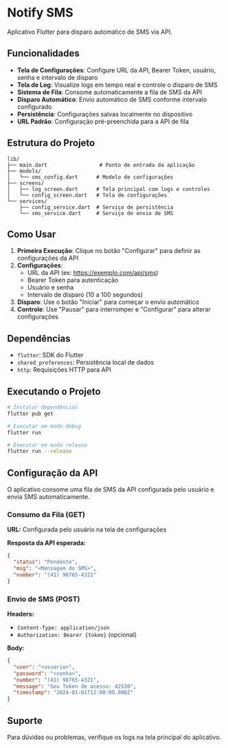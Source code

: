 # Notify SMS

Aplicativo Flutter para disparo automático de SMS via API.

## Funcionalidades

- **Tela de Configurações**: Configure URL da API, Bearer Token, usuário, senha e intervalo de disparo
- **Tela de Log**: Visualize logs em tempo real e controle o disparo de SMS
- **Sistema de Fila**: Consome automaticamente a fila de SMS da API
- **Disparo Automático**: Envio automático de SMS conforme intervalo configurado
- **Persistência**: Configurações salvas localmente no dispositivo
- **URL Padrão**: Configuração pré-preenchida para a API de fila

## Estrutura do Projeto

```
lib/
├── main.dart                 # Ponto de entrada da aplicação
├── models/
│   └── sms_config.dart      # Modelo de configurações
├── screens/
│   ├── log_screen.dart      # Tela principal com logs e controles
│   └── config_screen.dart   # Tela de configurações
└── services/
    ├── config_service.dart  # Serviço de persistência
    └── sms_service.dart     # Serviço de envio de SMS
```

## Como Usar

1. **Primeira Execução**: Clique no botão "Configurar" para definir as configurações da API
2. **Configurações**:
   - URL da API (ex: https://exemplo.com/api/sms)
   - Bearer Token para autenticação
   - Usuário e senha
   - Intervalo de disparo (10 a 100 segundos)
3. **Disparo**: Use o botão "Iniciar" para começar o envio automático
4. **Controle**: Use "Pausar" para interromper e "Configurar" para alterar configurações

## Dependências

- `flutter`: SDK do Flutter
- `shared_preferences`: Persistência local de dados
- `http`: Requisições HTTP para API

## Executando o Projeto

```bash
# Instalar dependências
flutter pub get

# Executar em modo debug
flutter run

# Executar em modo release
flutter run --release
```

## Configuração da API

O aplicativo consome uma fila de SMS da API configurada pelo usuário e envia SMS automaticamente.

### Consumo da Fila (GET)
**URL:** Configurada pelo usuário na tela de configurações

**Resposta da API esperada:**
```json
{
  "status": "Pendente",
  "msg": "<Mensagem do SMS>",
  "number": "(41) 98765-4321"
}
```

### Envio de SMS (POST)
**Headers:**
- `Content-Type: application/json`
- `Authorization: Bearer {token}` (opcional)

**Body:**
```json
{
  "user": "<usuario>",
  "password": "<senha>",
  "number": "(41) 98765-4321",
  "message": "Seu Token de acesso: 42530",
  "timestamp": "2024-01-01T12:00:00.000Z"
}
```

## Suporte

Para dúvidas ou problemas, verifique os logs na tela principal do aplicativo.
